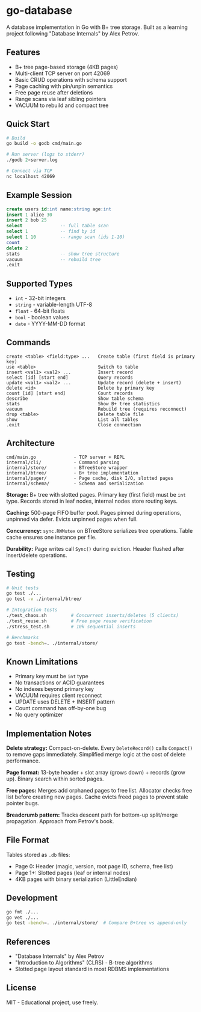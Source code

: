 # go-database

A database implementation in Go with B+ tree storage. Built as a learning project following "Database Internals" by Alex Petrov.

## Features

- B+ tree page-based storage (4KB pages)
- Multi-client TCP server on port 42069
- Basic CRUD operations with schema support
- Page caching with pin/unpin semantics
- Free page reuse after deletions
- Range scans via leaf sibling pointers
- VACUUM to rebuild and compact tree

## Quick Start

```bash
# Build
go build -o godb cmd/main.go

# Run server (logs to stderr)
./godb 2>server.log

# Connect via TCP
nc localhost 42069
```

## Example Session

```sql
create users id:int name:string age:int
insert 1 alice 30
insert 2 bob 25
select              -- full table scan
select 1            -- find by id
select 1 10         -- range scan (ids 1-10)
count
delete 2
stats               -- show tree structure
vacuum              -- rebuild tree
.exit
```

## Supported Types

- `int` - 32-bit integers
- `string` - variable-length UTF-8
- `float` - 64-bit floats
- `bool` - boolean values
- `date` - YYYY-MM-DD format

## Commands

```
create <table> <field:type> ...   Create table (first field is primary key)
use <table>                       Switch to table
insert <val1> <val2> ...          Insert record
select [id] [start end]           Query records
update <val1> <val2> ...          Update record (delete + insert)
delete <id>                       Delete by primary key
count [id] [start end]            Count records
describe                          Show table schema
stats                             Show B+ tree statistics
vacuum                            Rebuild tree (requires reconnect)
drop <table>                      Delete table file
show                              List all tables
.exit                             Close connection
```

## Architecture

```
cmd/main.go              - TCP server + REPL
internal/cli/            - Command parsing
internal/store/          - BTreeStore wrapper
internal/btree/          - B+ tree implementation
internal/pager/          - Page cache, disk I/O, slotted pages
internal/schema/         - Schema and serialization
```

**Storage:** B+ tree with slotted pages. Primary key (first field) must be `int` type. Records stored in leaf nodes, internal nodes store routing keys.

**Caching:** 500-page FIFO buffer pool. Pages pinned during operations, unpinned via defer. Evicts unpinned pages when full.

**Concurrency:** `sync.RWMutex` on BTreeStore serializes tree operations. Table cache ensures one instance per file.

**Durability:** Page writes call `Sync()` during eviction. Header flushed after insert/delete operations.

## Testing

```bash
# Unit tests
go test ./...
go test -v ./internal/btree/

# Integration tests
./test_chaos.sh         # Concurrent inserts/deletes (5 clients)
./test_reuse.sh         # Free page reuse verification
./stress_test.sh        # 10k sequential inserts

# Benchmarks
go test -bench=. ./internal/store/
```

## Known Limitations

- Primary key must be `int` type
- No transactions or ACID guarantees
- No indexes beyond primary key
- VACUUM requires client reconnect
- UPDATE uses DELETE + INSERT pattern
- Count command has off-by-one bug
- No query optimizer

## Implementation Notes

**Delete strategy:** Compact-on-delete. Every `DeleteRecord()` calls `Compact()` to remove gaps immediately. Simplified merge logic at the cost of delete performance.

**Page format:** 13-byte header + slot array (grows down) + records (grow up). Binary search within sorted pages.

**Free pages:** Merges add orphaned pages to free list. Allocator checks free list before creating new pages. Cache evicts freed pages to prevent stale pointer bugs.

**Breadcrumb pattern:** Tracks descent path for bottom-up split/merge propagation. Approach from Petrov's book.

## File Format

Tables stored as `.db` files:
- Page 0: Header (magic, version, root page ID, schema, free list)
- Page 1+: Slotted pages (leaf or internal nodes)
- 4KB pages with binary serialization (LittleEndian)

## Development

```bash
go fmt ./...
go vet ./...
go test -bench=. ./internal/store/  # Compare B+tree vs append-only
```

## References

- "Database Internals" by Alex Petrov
- "Introduction to Algorithms" (CLRS) - B-tree algorithms
- Slotted page layout standard in most RDBMS implementations

## License

MIT - Educational project, use freely.
